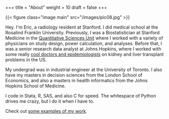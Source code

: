 +++
title = "About"
weight = 10
draft = false
+++

{{< figure class="image main" src="/images/pic08.jpg" >}}

Hey. I'm Eric, a radiology resident at Stanford. I did medical school at the Rosalind Franklin University. Previously, I was a Biostatistician at Stanford Medicine in the [Quantitative Sciences Unit](https://med.stanford.edu/qsu.html) where I worked with a variety of physicians on study design, power calculation, and analyses.  Before that, I was a senior research data analyst at Johns Hopkins, where I worked with some really [cool doctors and epidemiologists](https://transplantepi.org/) on kidney and liver transplant problems in the US.

My undergrad was in industrial engineer at the University of Toronto. I also have my masters in decision sciences from the London School of Economics, and also a masters in health informatics from the Johns Hopkins School of Medicine.

I code in Stata, R, SAS, and also C for speed. The whitespace of Python drives me crazy, but I do it when I have to.

Check out [some examples of my work](#work). 
